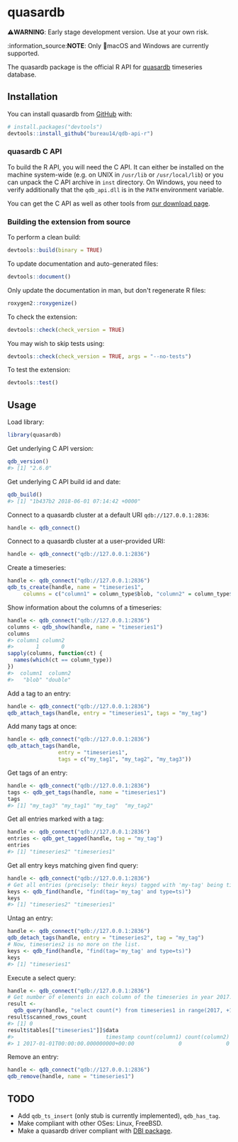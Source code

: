 
<!-- README.md is generated from README.Rmd. Please edit that file -->
quasardb
========

:warning:**WARNING**: Early stage development version. Use at your own risk.

:information\_source:**NOTE**: Only :apple:macOS and Windows are currently supported.

The quasardb package is the official R API for [quasardb](https://www.quasardb.net) timeseries database.

Installation
------------

<!-- TODO:
You can install the released version from CRAN with:

```r
install.packages("quasardb")
```
-->
You can install quasardb from [GitHub](https://github.com/bureau14/qdb-api-r) with:

``` r
# install.packages("devtools")
devtools::install_github("bureau14/qdb-api-r")
```

### quasardb C API

To build the R API, you will need the C API. It can either be installed on the machine system-wide (e.g. on UNIX in `/usr/lib` or `/usr/local/lib`) or you can unpack the C API archive in `inst` directory. On Windows, you need to verify additionally that the `qdb_api.dll` is in the `PATH` environment variable.

You can get the C API as well as other tools from [our download page](https://www.quasardb.net/-Get-).

### Building the extension from source

To perform a clean build:

``` r
devtools::build(binary = TRUE)
```

To update documentation and auto-generated files:

``` r
devtools::document()
```

Only update the documentation in man, but don't regenerate R files:

``` r
roxygen2::roxygenize()
```

To check the extension:

``` r
devtools::check(check_version = TRUE)
```

You may wish to skip tests using:

``` r
devtools::check(check_version = TRUE, args = "--no-tests")
```

To test the extension:

``` r
devtools::test()
```

Usage
-----

<!-- TODO:
To regenerate the readme with knitr, run `qdbd --transient --security=false`.
Let automatise this!
-->
Load library:

``` r
library(quasardb)
```

Get underlying C API version:

``` r
qdb_version()
#> [1] "2.6.0"
```

Get underlying C API build id and date:

``` r
qdb_build()
#> [1] "1b437b2 2018-06-01 07:14:42 +0000"
```

Connect to a quasardb cluster at a default URI `qdb://127.0.0.1:2836`:

``` r
handle <- qdb_connect()
```

Connect to a quasardb cluster at a user-provided URI:

``` r
handle <- qdb_connect("qdb://127.0.0.1:2836")
```

Create a timeseries:

``` r
handle <- qdb_connect("qdb://127.0.0.1:2836")
qdb_ts_create(handle, name = "timeseries1",
     columns = c("column1" = column_type$blob, "column2" = column_type$double))
```

Show information about the columns of a timeseries:

``` r
handle <- qdb_connect("qdb://127.0.0.1:2836")
columns <- qdb_show(handle, name = "timeseries1")
columns
#> column1 column2 
#>       1       0
sapply(columns, function(ct) {
  names(which(ct == column_type))
})
#>  column1  column2 
#>   "blob" "double"
```

Add a tag to an entry:

``` r
handle <- qdb_connect("qdb://127.0.0.1:2836")
qdb_attach_tags(handle, entry = "timeseries1", tags = "my_tag")
```

Add many tags at once:

``` r
handle <- qdb_connect("qdb://127.0.0.1:2836")
qdb_attach_tags(handle,
                entry = "timeseries1",
                tags = c("my_tag1", "my_tag2", "my_tag3"))
```

Get tags of an entry:

``` r
handle <- qdb_connect("qdb://127.0.0.1:2836")
tags <- qdb_get_tags(handle, name = "timeseries1")
tags
#> [1] "my_tag3" "my_tag1" "my_tag"  "my_tag2"
```

Get all entries marked with a tag:

``` r
handle <- qdb_connect("qdb://127.0.0.1:2836")
entries <- qdb_get_tagged(handle, tag = "my_tag")
entries
#> [1] "timeseries2" "timeseries1"
```

Get all entry keys matching given find query:

``` r
handle <- qdb_connect("qdb://127.0.0.1:2836")
# Get all entries (precisely: their keys) tagged with 'my-tag' being timeseries.
keys <- qdb_find(handle, "find(tag='my_tag' and type=ts)")
keys
#> [1] "timeseries2" "timeseries1"
```

Untag an entry:

``` r
handle <- qdb_connect("qdb://127.0.0.1:2836")
qdb_detach_tags(handle, entry = "timeseries2", tag = "my_tag")
# Now, timeseries2 is no more on the list.
keys <- qdb_find(handle, "find(tag='my_tag' and type=ts)")
keys
#> [1] "timeseries1"
```

Execute a select query:

``` r
handle <- qdb_connect("qdb://127.0.0.1:2836")
# Get number of elements in each column of the timeseries in year 2017.
result <-
  qdb_query(handle, "select count(*) from timeseries1 in range(2017, +1y)")
result$scanned_rows_count
#> [1] 0
result$tables[["timeseries1"]]$data
#>                             timestamp count(column1) count(column2)
#> 1 2017-01-01T00:00:00.000000000+00:00              0              0
```

Remove an entry:

``` r
handle <- qdb_connect("qdb://127.0.0.1:2836")
qdb_remove(handle, name = "timeseries1")
```

TODO
----

-   Add `qdb_ts_insert` (only stub is currently implemented), `qdb_has_tag`.
-   Make compliant with other OSes: Linux, FreeBSD.
-   Make a quasardb driver compliant with [DBI package](https://www.rdocumentation.org/packages/DBI/).
